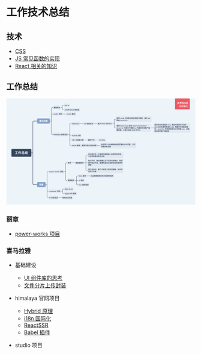 # 工作技术总结

## 技术

- [CSS](./技术/CSS/CSS.md)
- [JS 常见函数的实现](./技术/JavaScript/JS常见函数的实现.md)
- [React 相关的知识](./技术/React/README.md)

## 工作总结

<img src="./assets/工作总结.png">

### 丽章

- [power-works 项目](./丽章/power-works项目.md)

### 喜马拉雅

- 基础建设

  - [UI 组件库的思考](./喜马拉雅/基础建设/UI组件库的思考.md)
  - [文件分片上传封装](./喜马拉雅/基础建设/文件分片上传封装.md)

- himalaya 官网项目

  - [Hybrid 原理](./喜马拉雅/himalaya官网项目/Hybrid原理.md)
  - [i18n 国际化](./喜马拉雅/himalaya官网项目/i18n国际化.md)
  - [ReactSSR](./喜马拉雅/himalaya官网项目/ReactSSR.md)
  - [Babel 插件](./喜马拉雅/himalaya官网项目/babel插件.md)

- studio 项目
